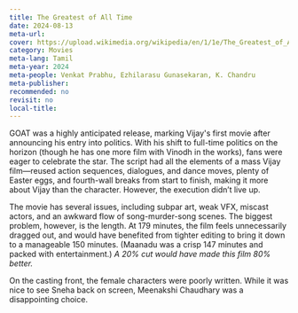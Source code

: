 ```yaml
---
title: The Greatest of All Time
date: 2024-08-13
meta-url: 
cover: https://upload.wikimedia.org/wikipedia/en/1/1e/The_Greatest_of_All_Time.jpg
category: Movies
meta-lang: Tamil
meta-year: 2024
meta-people: Venkat Prabhu, Ezhilarasu Gunasekaran, K. Chandru
meta-publisher: 
recommended: no
revisit: no
local-title:
---
```

GOAT was a highly anticipated release, marking Vijay's first movie after announcing his entry into politics. With his shift to full-time politics on the horizon (though he has one more film with Vinodh in the works), fans were eager to celebrate the star. The script had all the elements of a mass Vijay film—reused action sequences, dialogues, and dance moves, plenty of Easter eggs, and fourth-wall breaks from start to finish, making it more about Vijay than the character. However, the execution didn’t live up. 

The movie has several issues, including subpar art, weak VFX, miscast actors, and an awkward flow of song-murder-song scenes. The biggest problem, however, is the length. At 179 minutes, the film feels unnecessarily dragged out, and would have benefited from tighter editing to bring it down to a manageable 150 minutes. (Maanadu was a crisp 147 minutes and packed with entertainment.) *A 20% cut would have made this film 80% better.*

On the casting front, the female characters were poorly written. While it was nice to see Sneha back on screen, Meenakshi Chaudhary was a disappointing choice.

